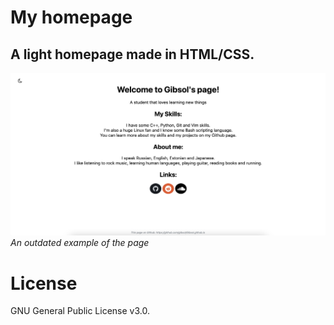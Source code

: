 # My homepage

## A light homepage made in HTML/CSS.

![Website](https://github.com/Gibsol/Gibsol.github.io/blob/main/imgs/website.png?raw=true)
*An outdated example of the page*

# License

GNU General Public License v3.0.
